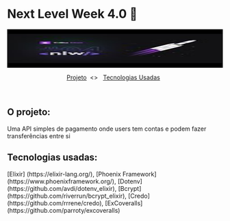 # Next Level Week 4.0 :rocket:

<img align="center" src=rocketpay/image.jpg width="950" height="90" />

<p align="center">
  <a href="#projeto">Projeto</a>&nbsp;&nbsp;<>&nbsp;&nbsp;
  <a href="#tecnologias">Tecnologias Usadas</a>&nbsp;&nbsp;
</p>

<br>

<h2 id="projeto">O projeto:</h2>
  Uma API simples de pagamento onde users tem contas e podem fazer transferências entre si


<h2 id="tecnologias">Tecnologias usadas:</h2>
[Elixir] (https://elixir-lang.org/), [Phoenix Framework] (https://www.phoenixframework.org/), [Dotenv] (https://github.com/avdi/dotenv_elixir), [Bcrypt] (https://github.com/riverrun/bcrypt_elixir), [Credo] (https://github.com/rrrene/credo), [ExCoveralls] (https://github.com/parroty/excoveralls)

